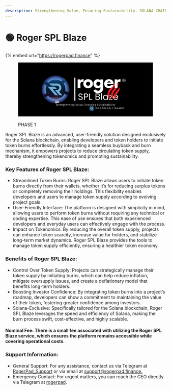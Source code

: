 ```yaml
---
description: Strengthening Value, Ensuring Sustainability. SOLANA CHAIN only.
---
```


# 🟢 Roger SPL Blaze



{% embed url="https://rogerpad.finance" %}

<figure><img src="../../../../.gitbook/assets/16.png" alt=""><figcaption><p>PHASE 1</p></figcaption></figure>

Roger SPL Blaze is an advanced, user-friendly solution designed exclusively for the Solana blockchain, enabling developers and token holders to initiate token burns effortlessly. By integrating a seamless buyback and burn mechanism, it empowers projects to reduce circulating token supply, thereby strengthening tokenomics and promoting sustainability.

### Key Features of Roger SPL Blaze:

* Streamlined Token Burns: Roger SPL Blaze allows users to initiate token burns directly from their wallets, whether it’s for reducing surplus tokens or completely removing their holdings. This flexibility enables developers and users to manage token supply according to evolving project goals.
* User-Friendly Interface: The platform is designed with simplicity in mind, allowing users to perform token burns without requiring any technical or coding expertise. This ease of use ensures that both experienced developers and everyday users can effectively engage with the process.
* Impact on Tokenomics: By reducing the overall token supply, projects can enhance token scarcity, increase value for holders, and stabilize long-term market dynamics. Roger SPL Blaze provides the tools to manage token supply efficiently, ensuring a healthier token economy.

### Benefits of Roger SPL Blaze:

* Control Over Token Supply: Projects can strategically manage their token supply by initiating burns, which can help reduce inflation, mitigate oversupply issues, and create a deflationary model that benefits long-term holders.
* Boosting Investor Confidence: By integrating token burns into a project’s roadmap, developers can show a commitment to maintaining the value of their token, fostering greater confidence among investors.
* Solana-Exclusive: Specifically tailored for the Solana blockchain, Roger SPL Blaze leverages the speed and efficiency of Solana, making the burn process swift, cost-effective, and highly scalable.

#### Nominal Fee: There is a small fee associated with utilizing the Roger SPL Blaze service, which ensures the platform remains accessible while covering operational costs.

### Support Information:

* General Support: For any assistance, contact us via Telegram at [RogerPad\_Support](https://t.me/RogerPad\_Support) or via email at [support@rogerpad.finance.](mailto:support@rogerpad.finance.)
* Emergency Contact: For urgent matters, you can reach the CEO directly via Telegram at [rogerpad](https://t.me/rogerpad).

